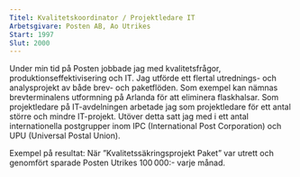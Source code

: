 ```yaml
---
Titel: Kvalitetskoordinator / Projektledare IT    
Arbetsgivare: Posten AB, Ao Utrikes
Start: 1997
Slut: 2000
---
```

Under min tid på Posten jobbade jag med kvalitetsfrågor, produktionseffektivisering och IT. Jag utförde ett flertal utrednings- och analysprojekt av både brev- och paketflöden. Som exempel kan nämnas brevterminalens utformning på Arlanda för att eliminera flaskhalsar. Som projektledare på IT-avdelningen arbetade jag som projektledare för ett antal större och mindre IT-projekt. Utöver detta satt jag med i ett antal internationella postgrupper inom IPC (International Post Corporation) och UPU (Universal Postal Union).  

Exempel på resultat: När ”Kvalitetssäkringsprojekt Paket” var utrett och genomfört sparade Posten Utrikes 100 000:- varje månad.
